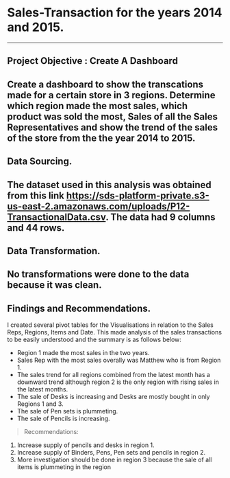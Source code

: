 # Sales-Transaction for the years 2014 and 2015.
----
## Project Objective : Create A Dashboard
Create a dashboard to show the transcations made for a certain store in 3 regions. Determine which region made the most sales, which product was sold the most, Sales of all the Sales Representatives and show the trend of the sales of the store from the the year 2014 to 2015.
----
## Data Sourcing.
The dataset used in this analysis was obtained from this link https://sds-platform-private.s3-us-east-2.amazonaws.com/uploads/P12-TransactionalData.csv. The data had 9 columns and 44 rows.
----
## Data Transformation.
No transformations were done to the data because it was clean. 
----
## Findings and Recommendations.
I created several pivot tables for the Visualisations in relation to the Sales Reps, Regions, Items and Date. This made analysis of the sales transactions to be easily understood and the summary is as follows below:
- Region 1 made the most sales in the two years.
- Sales Rep with the most sales overally was Matthew who is from Region 1.
- The sales trend for all regions combined from the latest month has a downward trend although region 2 is the only region with rising sales in the latest months.
- The sale of Desks is increasing and Desks are mostly bought in only Regions 1 and 3.
- The sale of Pen sets is plummeting.
- The sale of Pencils is increasing.
> Recommendations:
1. Increase supply of pencils and desks in region 1.
2. Increase supply of Binders, Pens, Pen sets and pencils in region 2.
3. More investigation should be done in region 3 because the sale of all items is plummeting in the region 
